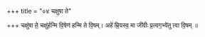+++
title = "०४ चक्षुषा ते"

+++
चक्षु॑षा ते॒ चक्षु॑र्हन्मि वि॒षेण॑ हन्मि ते वि॒षम्। अहे॑ म्रि॒यस्व॒ मा जी॑वीः प्र॒त्यग॒भ्ये॑तु त्वा वि॒षम् ॥